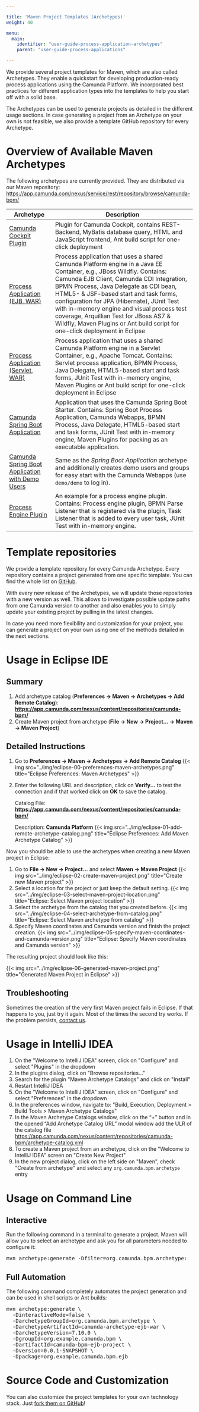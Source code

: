 ```yaml
---

title: 'Maven Project Templates (Archetypes)'
weight: 40

menu:
  main:
    identifier: "user-guide-process-application-archetypes"
    parent: "user-guide-process-applications"

---
```


We provide several project templates for Maven, which are also called Archetypes.
They enable a quickstart for developing production-ready process applications using the Camunda Platform.
We incorporated best practices for different application types into the templates to help you start off with a solid base.

The Archetypes can be used to generate projects as detailed in the different usage sections.
In case generating a project from an Archetype on your own is not feasible, we also provide a template GitHub repository for every Archetype.

# Overview of Available Maven Archetypes

The following archetypes are currently provided. They are distributed via our Maven repository: https://app.camunda.com/nexus/service/rest/repository/browse/camunda-bpm/

<table class="table table-bordered">
  <thead>
    <tr><th>Archetype</th><th>Description</th></tr>
  </thead>
  <tbody>
    <tr>
      <td><a href="https://app.camunda.com/nexus/service/rest/repository/browse/camunda-bpm/org/camunda/bpm/archetype/camunda-archetype-cockpit-plugin/">Camunda Cockpit Plugin</a></td>
      <td>Plugin for Camunda Cockpit, contains REST-Backend, MyBatis database query, HTML and JavaScript frontend, Ant build script for one-click deployment</td>
    </tr>
    <tr>
      <td><a href="https://app.camunda.com/nexus/service/rest/repository/browse/camunda-bpm/org/camunda/bpm/archetype/camunda-archetype-ejb-war/">Process Application (EJB, WAR)</a></td>
      <td>Process application that uses a shared Camunda Platform engine in a Java EE Container, e.g., JBoss Wildfly.
          Contains: Camunda EJB Client, Camunda CDI Integration, BPMN Process, Java Delegate as CDI bean, HTML5- & JSF-based start and task forms,
          configuration for JPA (Hibernate), JUnit Test with in-memory engine and visual process test coverage, Arquillian Test for JBoss AS7 & Wildfly, Maven Plugins or Ant build script for one-click deployment in Eclipse</td>
    </tr>
    <tr>
      <td><a href="https://app.camunda.com/nexus/service/rest/repository/browse/camunda-bpm/org/camunda/bpm/archetype/camunda-archetype-servlet-war/">Process Application (Servlet, WAR)</a></td>
      <td>Process application that uses a shared Camunda Platform engine in a Servlet Container, e.g., Apache Tomcat.
          Contains: Servlet process application, BPMN Process, Java Delegate, HTML5-based start and task forms,
          JUnit Test with in-memory engine, Maven Plugins or Ant build script for one-click deployment in Eclipse</td>
    </tr>
    <tr>
      <td><a href="https://app.camunda.com/nexus/service/rest/repository/browse/camunda-bpm/org/camunda/bpm/archetype/camunda-archetype-spring-boot/">Camunda Spring Boot Application</a></td>
      <td>Application that uses the Camunda Spring Boot Starter.
          Contains: Spring Boot Process Application, Camunda Webapps, BPMN Process, Java Delegate, HTML5-based start and task forms,
          JUnit Test with in-memory engine, Maven Plugins for packing as an executable application.</td>
    </tr>
    <tr>
      <td><a href="https://app.camunda.com/nexus/service/rest/repository/browse/camunda-bpm/org/camunda/bpm/archetype/camunda-archetype-spring-boot-demo/">Camunda Spring Boot Application with Demo Users</a></td>
      <td>Same as the <i>Spring Boot Application</i> archetype and additionally creates demo users and groups for easy start with the Camunda Webapps (use <code>demo/demo</code> to log in).</td>
    </tr>
    <tr>
      <td><a href="https://app.camunda.com/nexus/service/rest/repository/browse/camunda-bpm/org/camunda/bpm/archetype/camunda-archetype-engine-plugin/">Process Engine Plugin</a></td>
      <td>An example for a process engine plugin.
      Contains: Process engine plugin, BPMN Parse Listener that is registered via the plugin, Task Listener that is added to every user task, JUnit Test with in-memory engine.</td>
    </tr>
  </tbody>
</table>

# Template repositories

We provide a template repository for every Camunda Archetype. 
Every repository contains a project generated from one specific template.
You can find the whole list on [GitHub](https://github.com/camunda?q=%22camunda-bpm-archetype-%22).

With every new release of the Archetypes, we will update those repositories with a new version as well.
This allows to investigate possible update paths from one Camunda version to another and also enables you to simply update your existing project by pulling in the latest changes.

In case you need more flexibility and customization for your project, you can generate a project on your own using one of the methods detailed in the next sections.

# Usage in Eclipse IDE

## Summary

1. Add archetype catalog (**Preferences -> Maven -> Archetypes -> Add Remote Catalog**):
    **https://app.camunda.com/nexus/content/repositories/camunda-bpm/**
2. Create Maven project from archetype (**File -> New -> Project... -> Maven -> Maven Project**)


## Detailed Instructions

1. Go to **Preferences -> Maven -> Archetypes -> Add Remote Catalog**
{{< img src="../img/eclipse-00-preferences-maven-archetypes.png" title="Eclipse Preferences: Maven Archetypes" >}}
2. Enter the following URL and description, click on **Verify...** to test the connection and if that worked click on **OK** to save the catalog.

    Catalog File: **https://app.camunda.com/nexus/content/repositories/camunda-bpm/**

    Description: **Camunda Platform**
{{< img src="../img/eclipse-01-add-remote-archetype-catalog.png" title="Eclipse Preferences: Add Maven Archetype Catalog" >}}

Now you should be able to use the archetypes when creating a new Maven project in Eclipse:

1. Go to **File -> New -> Project...** and select **Maven -> Maven Project**
{{< img src="../img/eclipse-02-create-maven-project.png" title="Create new Maven project" >}}
2. Select a location for the project or just keep the default setting.
{{< img src="../img/eclipse-03-select-maven-project-location.png" title="Eclipse: Select Maven project location" >}}
3. Select the archetype from the catalog that you created before.
{{< img src="../img/eclipse-04-select-archetype-from-catalog.png" title="Eclipse: Select Maven archetype from catalog" >}}
4. Specify Maven coordinates and Camunda version and finish the project creation.
{{< img src="../img/eclipse-05-specify-maven-coordinates-and-camunda-version.png" title="Eclipse: Specify Maven coordinates and Camunda version" >}}

The resulting project should look like this:

{{< img src="../img/eclipse-06-generated-maven-project.png" title="Generated Maven Project in Eclipse" >}}


## Troubleshooting

Sometimes the creation of the very first Maven project fails in Eclipse. If that happens to you, just try it again. Most of the times the second try works. If the problem persists, [contact us](https://forum.camunda.org/).

# Usage in IntelliJ IDEA

1. On the "Welcome to IntelliJ IDEA" screen, click on "Configure" and select "Plugins" in the dropdown
2. In the plugins dialog, click on "Browse repositories..."
3. Search for the plugin "Maven Archetype Catalogs" and click on "Install"
4. Restart IntelliJ IDEA
5. On the "Welcome to IntelliJ IDEA" screen, click on "Configure" and select "Preferences" in the dropdown
6. In the preferences window, navigate to: "Build, Execution, Deployment > Build Tools > Maven Archetype Catalogs"
7. In the Maven Archetype Catalogs window, click on the “+” button and in the opened “Add Archetype Catalog URL” modal window add the  ULR of the catalog file https://app.camunda.com/nexus/content/repositories/camunda-bpm/archetype-catalog.xml
8. To create a Maven project from an archetype, click on the "Welcome to IntelliJ IDEA" screen on "Create New Project"
9. In the new project dialog, click on the left side on "Maven", check "Create from archetype" and select any `org.camunda.bpm.archetype` entry

# Usage on Command Line

## Interactive

Run the following command in a terminal to generate a project. Maven will allow you to select an archetype and ask you for all parameters needed to configure it:

<pre class="console">
mvn archetype:generate -Dfilter=org.camunda.bpm.archetype:
</pre>


## Full Automation

The following command completely automates the project generation and can be used in shell scripts or Ant builds:
<pre class="console">
mvn archetype:generate \
  -DinteractiveMode=false \
  -DarchetypeGroupId=org.camunda.bpm.archetype \
  -DarchetypeArtifactId=camunda-archetype-ejb-war \
  -DarchetypeVersion=7.10.0 \
  -DgroupId=org.example.camunda.bpm \
  -DartifactId=camunda-bpm-ejb-project \
  -Dversion=0.0.1-SNAPSHOT \
  -Dpackage=org.example.camunda.bpm.ejb
</pre>


# Source Code and Customization

You can also customize the project templates for your own technology stack. Just [fork them on GitHub](https://github.com/camunda/camunda-archetypes)!
